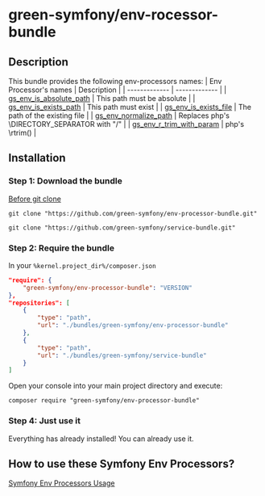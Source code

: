 green-symfony/env-rocessor-bundle
========

## Description

This bundle provides the following env-processors names:
| Env Processor's names | Description |
| ------------- | ------------- |
| [gs_env_is_absolute_path](https://github.com/green-symfony/env-processor-bundle/blob/main/src/DependencyInjection/IsAbsolutePathVarProcessor.php) | This path must be absolute |
| [gs_env_is_exists_path](https://github.com/green-symfony/env-processor-bundle/blob/main/src/DependencyInjection/IsExistsPathVarProcessor.php) | This path must exist |
| [gs_env_is_exists_file](https://github.com/green-symfony/env-processor-bundle/blob/main/src/DependencyInjection/IsExistsFileVarProcessor.php) | The path of the existing file |
| [gs_env_normalize_path](https://github.com/green-symfony/env-processor-bundle/blob/main/src/DependencyInjection/NormalizePathEnvVarProcessor.php) | Replaces php's \DIRECTORY_SEPARATOR with "/" |
| [gs_env_r_trim_with_param](https://github.com/green-symfony/env-processor-bundle/blob/main/src/DependencyInjection/RTrimVarProcessor.php) | php's \rtrim() |

## Installation

### Step 1: Download the bundle

[Before git clone](https://github.com/green-symfony/docs/blob/main/docs/bundles_green_symfony%20mkdir.md)

```console
git clone "https://github.com/green-symfony/env-processor-bundle.git"
```

```console
git clone "https://github.com/green-symfony/service-bundle.git"
```

### Step 2: Require the bundle

In your `%kernel.project_dir%/composer.json`

```json
"require": {
	"green-symfony/env-processor-bundle": "VERSION"
},
"repositories": [
	{
		"type": "path",
		"url": "./bundles/green-symfony/env-processor-bundle"
	},
	{
		"type": "path",
		"url": "./bundles/green-symfony/service-bundle"
	}
]
```

Open your console into your main project directory and execute:

```console
composer require "green-symfony/env-processor-bundle"
```

### Step 4: Just use it

Everything has already installed!
You can already use it.

## How to use these Symfony Env Processors?

[Symfony Env Processors Usage](https://github.com/green-symfony/docs/blob/main/docs/symfony%20env-processors%20usage.md)